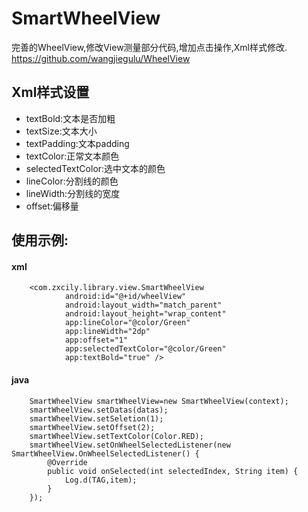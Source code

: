 # SmartWheelView
完善的WheelView,修改View测量部分代码,增加点击操作,Xml样式修改.  
https://github.com/wangjiegulu/WheelView
## Xml样式设置
* textBold:文本是否加粗
* textSize:文本大小
* textPadding:文本padding
* textColor:正常文本颜色
* selectedTextColor:选中文本的颜色
* lineColor:分割线的颜色
* lineWidth:分割线的宽度
* offset:偏移量

## 使用示例:
#### xml
        <com.zxcily.library.view.SmartWheelView
                android:id="@+id/wheelView"
                android:layout_width="match_parent"
                android:layout_height="wrap_content"
                app:lineColor="@color/Green"
                app:lineWidth="2dp"
                app:offset="1"
                app:selectedTextColor="@color/Green"
                app:textBold="true" />
                
#### java
        SmartWheelView smartWheelView=new SmartWheelView(context);
        smartWheelView.setDatas(datas);
        smartWheelView.setSeletion(1);
        smartWheelView.setOffset(2);
        smartWheelView.setTextColor(Color.RED);
        smartWheelView.setOnWheelSelectedListener(new SmartWheelView.OnWheelSelectedListener() {
            @Override
            public void onSelected(int selectedIndex, String item) {
                Log.d(TAG,item);
            }
        });
